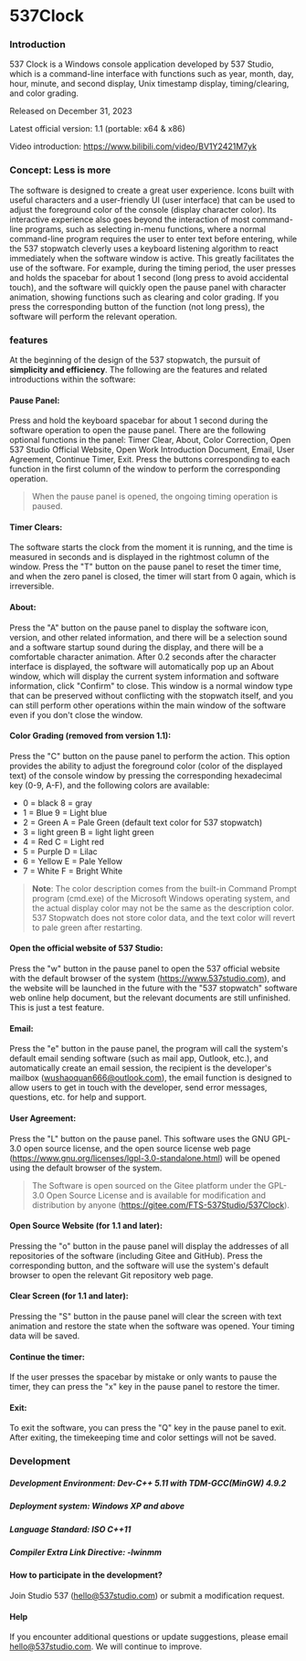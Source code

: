 # 537Clock

### Introduction

537 Clock is a Windows console application developed by 537 Studio, which is a command-line interface with functions such as year, month, day, hour, minute, and second display, Unix timestamp display, timing/clearing, and color grading.

Released on December 31, 2023

Latest official version: 1.1 (portable: x64 & x86)

Video introduction: https://www.bilibili.com/video/BV1Y2421M7yk

### Concept: Less is more

The software is designed to create a great user experience. Icons built with useful characters and a user-friendly UI (user interface) that can be used to adjust the foreground color of the console (display character color). Its interactive experience also goes beyond the interaction of most command-line programs, such as selecting in-menu functions, where a normal command-line program requires the user to enter text before entering, while the 537 stopwatch cleverly uses a keyboard listening algorithm to react immediately when the software window is active. This greatly facilitates the use of the software. For example, during the timing period, the user presses and holds the spacebar for about 1 second (long press to avoid accidental touch), and the software will quickly open the pause panel with character animation, showing functions such as clearing and color grading. If you press the corresponding button of the function (not long press), the software will perform the relevant operation.

### features

At the beginning of the design of the 537 stopwatch, the pursuit of **simplicity and efficiency**. The following are the features and related introductions within the software:

#### **Pause Panel**:

Press and hold the keyboard spacebar for about 1 second during the software operation to open the pause panel. There are the following optional functions in the panel: Timer Clear, About, Color Correction, Open 537 Studio Official Website, Open Work Introduction Document, Email, User Agreement, Continue Timer, Exit. Press the buttons corresponding to each function in the first column of the window to perform the corresponding operation.

> When the pause panel is opened, the ongoing timing operation is paused.

#### **Timer Clears**:

The software starts the clock from the moment it is running, and the time is measured in seconds and is displayed in the rightmost column of the window. Press the "T" button on the pause panel to reset the timer time, and when the zero panel is closed, the timer will start from 0 again, which is irreversible.

#### **About**:

Press the "A" button on the pause panel to display the software icon, version, and other related information, and there will be a selection sound and a software startup sound during the display, and there will be a comfortable character animation. After 0.2 seconds after the character interface is displayed, the software will automatically pop up an About window, which will display the current system information and software information, click "Confirm" to close. This window is a normal window type that can be preserved without conflicting with the stopwatch itself, and you can still perform other operations within the main window of the software even if you don't close the window.

#### **Color Grading** (removed from version 1.1):

Press the "C" button on the pause panel to perform the action. This option provides the ability to adjust the foreground color (color of the displayed text) of the console window by pressing the corresponding hexadecimal key (0-9, A-F), and the following colors are available:

- 0 = black 8 = gray
- 1 = Blue 9 = Light blue
- 2 = Green A = Pale Green (default text color for 537 stopwatch)
- 3 = light green B = light light green
- 4 = Red C = Light red
- 5 = Purple D = Lilac
- 6 = Yellow E = Pale Yellow
- 7 = White F = Bright White

> **Note**: The color description comes from the built-in Command Prompt program (cmd.exe) of the Microsoft Windows operating system, and the actual display color may not be the same as the description color.
> 537 Stopwatch does not store color data, and the text color will revert to pale green after restarting.

#### **Open the official website of 537 Studio**:

Press the "w" button in the pause panel to open the 537 official website with the default browser of the system (https://www.537studio.com), and the website will be launched in the future with the "537 stopwatch" software web online help document, but the relevant documents are still unfinished. This is just a test feature.

#### **Email**:

Press the "e" button in the pause panel, the program will call the system's default email sending software (such as mail app, Outlook, etc.), and automatically create an email session, the recipient is the developer's mailbox (wushaoquan666@outlook.com), the email function is designed to allow users to get in touch with the developer, send error messages, questions, etc. for help and support.

#### **User Agreement**:

Press the "L" button on the pause panel. This software uses the GNU GPL-3.0 open source license, and the open source license web page (https://www.gnu.org/licenses/lgpl-3.0-standalone.html) will be opened using the default browser of the system.
> The Software is open sourced on the Gitee platform under the GPL-3.0 Open Source License and is available for modification and distribution by anyone (https://gitee.com/FTS-537Studio/537Clock).

#### **Open Source Website** (for 1.1 and later):

Pressing the "o" button in the pause panel will display the addresses of all repositories of the software (including Gitee and GitHub). Press the corresponding button, and the software will use the system's default browser to open the relevant Git repository web page.

#### **Clear Screen** (for 1.1 and later):

Pressing the "S" button in the pause panel will clear the screen with text animation and restore the state when the software was opened. Your timing data will be saved.

#### **Continue the timer**:

If the user presses the spacebar by mistake or only wants to pause the timer, they can press the "x" key in the pause panel to restore the timer.

#### **Exit**:

To exit the software, you can press the "Q" key in the pause panel to exit. After exiting, the timekeeping time and color settings will not be saved.

### Development

##### Development Environment: Dev-C++ 5.11 with TDM-GCC(MinGW) 4.9.2

##### **Deployment system**: Windows XP and above

##### **Language Standard**: ISO C++11

##### Compiler Extra Link Directive: -lwinmm

#### How to participate in the development?

Join Studio 537 (hello@537studio.com) or submit a modification request.

#### Help

If you encounter additional questions or update suggestions, please email hello@537studio.com. We will continue to improve.
